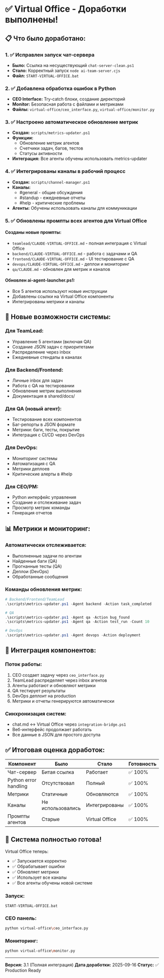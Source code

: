 # ✅ Virtual Office - Доработки выполнены!

## 📋 Что было доработано:

### 1. ✅ Исправлен запуск чат-сервера
- **Было:** Ссылка на несуществующий `chat-server-clean.ps1`
- **Стало:** Корректный запуск `node ai-team-server.cjs`
- **Файл:** `START-VIRTUAL-OFFICE.bat`

### 2. ✅ Добавлена обработка ошибок в Python
- **CEO Interface:** Try-catch блоки, создание директорий
- **Monitor:** Безопасная работа с файлами и метриками
- **Файлы:** `virtual-office/ceo_interface.py`, `virtual-office/monitor.py`

### 3. ✅ Настроено автоматическое обновление метрик
- **Создан:** `scripts/metrics-updater.ps1`
- **Функции:**
  - Обновление метрик агентов
  - Счетчики задач, багов, тестов
  - Статусы активности
- **Интеграция:** Все агенты обучены использовать metrics-updater

### 4. ✅ Интегрированы каналы в рабочий процесс
- **Создан:** `scripts/channel-manager.ps1`
- **Каналы:**
  - #general - общие обсуждения
  - #standup - ежедневные отчеты
  - #help - критические проблемы
- **Агенты:** Обучены использовать каналы для коммуникации

### 5. ✅ Обновлены промпты всех агентов для Virtual Office

#### Созданы новые промпты:
- `teamlead/CLAUDE-VIRTUAL-OFFICE.md` - полная интеграция с Virtual Office
- `backend/CLAUDE-VIRTUAL-OFFICE.md` - работа с задачами и QA
- `frontend/CLAUDE-VIRTUAL-OFFICE.md` - UI тестирование с QA
- `devops/CLAUDE-VIRTUAL-OFFICE.md` - деплои и мониторинг
- `qa/CLAUDE.md` - обновлен для метрик и каналов

#### Обновлен ai-agent-launcher.ps1:
- Все 5 агентов используют новые инструкции
- Добавлены ссылки на Virtual Office компоненты
- Интегрированы метрики и каналы

## 🚀 Новые возможности системы:

### Для TeamLead:
- Управление 5 агентами (включая QA)
- Создание JSON задач с приоритетами
- Распределение через inbox
- Ежедневные стендапы в каналах

### Для Backend/Frontend:
- Личные inbox для задач
- Работа с QA на тестировании
- Обновление метрик выполнения
- Документация в shared/docs/

### Для QA (новый агент):
- Тестирование всех компонентов
- Баг-репорты в JSON формате
- Метрики: баги, тесты, покрытие
- Интеграция с CI/CD через DevOps

### Для DevOps:
- Мониторинг системы
- Автоматизация с QA
- Метрики деплоев
- Критические алерты в #help

### Для CEO/PM:
- Python интерфейс управления
- Создание и отслеживание задач
- Просмотр метрик команды
- Генерация отчетов

## 📊 Метрики и мониторинг:

### Автоматически отслеживается:
- Выполненные задачи по агентам
- Найденные баги (QA)
- Прогнанные тесты (QA)
- Деплои (DevOps)
- Обработанные сообщения

### Команды обновления метрик:
```powershell
# Backend/Frontend/TeamLead
.\scripts\metrics-updater.ps1 -Agent backend -Action task_completed

# QA
.\scripts\metrics-updater.ps1 -Agent qa -Action bug_found
.\scripts\metrics-updater.ps1 -Agent qa -Action test_run -Count 10

# DevOps
.\scripts\metrics-updater.ps1 -Agent devops -Action deployment
```

## 🔄 Интеграция компонентов:

### Поток работы:
1. CEO создает задачу через `ceo_interface.py`
2. TeamLead распределяет через inbox агентов
3. Агенты работают и обновляют метрики
4. QA тестирует результаты
5. DevOps деплоит на production
6. Метрики и отчеты генерируются автоматически

### Синхронизация систем:
- chat.md ↔️ Virtual Office через `integration-bridge.ps1`
- Веб-интерфейс продолжает работать
- Все данные в JSON для простого доступа

## ✅ Итоговая оценка доработок:

| Компонент | Было | Стало | Готовность |
|-----------|------|-------|------------|
| Чат-сервер | Битая ссылка | Работает | ✅ 100% |
| Python error handling | Отсутствовал | Полный | ✅ 100% |
| Метрики | Статичные | Обновляются | ✅ 100% |
| Каналы | Не использовались | Интегрированы | ✅ 100% |
| Промпты агентов | Старые | Virtual Office | ✅ 100% |

## 🎯 Система полностью готова!

Virtual Office теперь:
- ✅ Запускается корректно
- ✅ Обрабатывает ошибки
- ✅ Обновляет метрики
- ✅ Использует все каналы
- ✅ Все агенты обучены новой системе

### Запуск:
```batch
START-VIRTUAL-OFFICE.bat
```

### CEO панель:
```bash
python virtual-office\ceo_interface.py
```

### Мониторинг:
```bash
python virtual-office\monitor.py
```

---

**Версия:** 3.1 (Полная интеграция)
**Дата доработки:** 2025-09-16
**Статус:** ✅ Production Ready